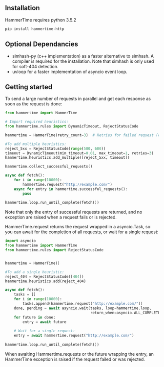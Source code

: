## Installation
HammerTime requires python 3.5.2
```bash
pip install hammertime-http
```


## Optional Dependancies
* simhash-py (c++ implementation) as a faster alternative to simhash. A compiler is required for the 
installation. Note that simhash is only used for soft-404 detection.
* uvloop for a faster implementation of asyncio event loop.


## Getting started

To send a large number of requests in parallel and get each response as soon as the request is done:

```python
from hammertime import HammerTime

# Import required heuristics:
from hammertime.rules import DynamicTimeout, RejectStatusCode

hammertime = HammerTime(retry_count=3)  # Retries for failed request (default is 0, or no retry)

#To add multiple heuristics:
reject_5xx = RejectStatusCode(range(500, 600))
timeout = DynamicTimeout(min_timeout=0.01, max_timeout=1, retries=3)
hammertime.heuristics.add_multiple([reject_5xx, timeout])

hammertime.collect_successful_requests()

async def fetch():
    for i in range(10000):
        hammertime.request("http://example.com/")
    async for entry in hammertime.successful_requests():
        pass
    
hammertime.loop.run_until_complete(fetch())
```

Note that only the entry of successful requests are returned, and no exception are raised when a request fails 
or is rejected.

HammerTime.request returns the request wrapped in a asyncio.Task, so you can await for the completion of all requests, 
or wait for a single request:

```python
import asyncio
from hammertime import HammerTime
from hammertime.rules import RejectStatusCode


hammertime = HammerTime()

#To add a single heuristic:
reject_404 = RejectStatusCode([404])
hammertime.heuristics.add(reject_404)

async def fetch():
    tasks = []
    for i in range(10000):
        tasks.append(hammertime.request("http://example.com/"))
    done, pending = await asyncio.wait(tasks, loop=hammertime.loop, 
                                       return_when=asyncio.ALL_COMPLETED)
    for future in done:
        entry = await future
    
    # Wait for a single request:
    entry = await hammertime.request("http://example.com/")
    
hammertime.loop.run_until_complete(fetch())
```
When awaiting Hammertime.requests or the future wrapping the entry, an HammerTime exception is raised if the request
failed or was rejected.
